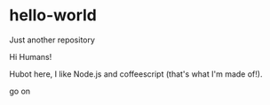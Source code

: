 # hello-world
Just another repository

Hi Humans!

Hubot here, I like Node.js and coffeescript (that's what I'm made of!).


go on
